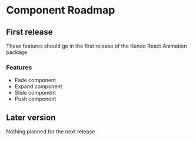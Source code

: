 # Component Roadmap

## First release

These features should go in the first release of the Kendo React Animation package

### Features

- Fade component
- Expand component
- Slide component
- Push component

## Later version

Nothing planned for the next release

